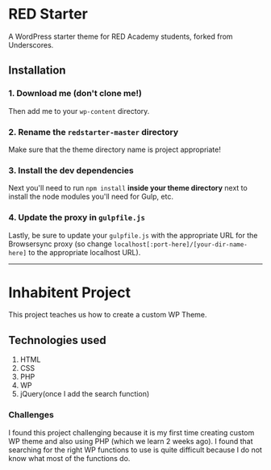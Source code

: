 # RED Starter

A WordPress starter theme for RED Academy students, forked from Underscores.

## Installation

### 1. Download me (don't clone me!)

Then add me to your `wp-content` directory.

### 2. Rename the `redstarter-master` directory

Make sure that the theme directory name is project appropriate!

### 3. Install the dev dependencies

Next you'll need to run `npm install` **inside your theme directory** next to install the node modules you'll need for Gulp, etc.

### 4. Update the proxy in `gulpfile.js`

Lastly, be sure to update your `gulpfile.js` with the appropriate URL for the Browsersync proxy (so change `localhost[:port-here]/[your-dir-name-here]` to the appropriate localhost URL).

****

# Inhabitent Project

This project teaches us how to create a custom WP Theme.

## Technologies used

1. HTML
1. CSS
1. PHP
1. WP
1. jQuery(once I add the search function)

### Challenges 

I found this project challenging because it is my first time creating custom WP theme and also using PHP (which we learn 2 weeks ago). I found that searching for the right WP functions to use is quite difficult because I do not know what most of the functions do.
